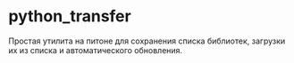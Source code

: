 # python_transfer
 Простая утилита на питоне для сохранения списка библиотек, загрузки их из списка и автоматического обновления.
